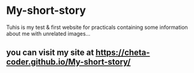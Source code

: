 # My-short-story
Tuhis is my test &amp; first website for practicals containing some information about me with unrelated images...
## you can visit my site at https://cheta-coder.github.io/My-short-story/
